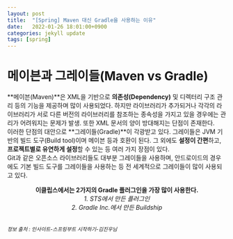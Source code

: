 ```yaml
---
layout: post
title:  "[Spring] Maven 대신 Gradle을 사용하는 이유"
date:   2022-01-26 18:01:00+0900
categories: jekyll update
tags: [spring]
---
```

# 메이븐과 그레이들(Maven vs Gradle)
 **메이븐(Maven)**은 XML을 기반으로 **의존성(Dependency)** 및 디렉터리 구조 관리 등의 기능을 제공하며 많이 사용되었다. 하지만 라이브러리가 추가되거나 각각의 라이브러리가 서로 다른 버전의 라이브러리를 참조하는 종속성을 가지고 있을 경우에는 관리가 어려워지는 문제가 발생. 또한 XML 문서의 양이 방대해지는 단점이 존재한다.  
 이러한 단점의 대안으로 **그레이들(Gradle)**이 각광받고 있다. 그레이들은 JVM 기반의 빌드 도구(Build tool)이며 메이븐 등과 호환이 된다. 그 외에도 **설정이 간편**하고, **프로젝트별로 유연하게 설정**할 수 있는 등 여러 가지 장점이 있다.  
 Git과 같은 오픈소스 라이브러리들도 대부분 그레이들을 사용하며, 안드로이드의 경우에도 기본 빌드 도구를 그레이들을 사용하는 등 전 세계적으로 그레이들이 많이 사용되고 있다.  
  
<center>
<b>이클립스에서는 2가지의 Gradle 플러그인을 가장 많이 사용한다.</b> <br>
<i>1. STS에서 만든 플러그인<br>
2. Gradle Inc.에서 만든 Buildship</i>
</center>

<br><small><i>정보 출처 : 인사이트-스프링부트 시작하기-김진우님</i></small>
